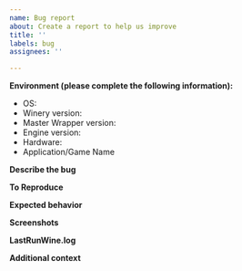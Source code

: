```yaml
---
name: Bug report
about: Create a report to help us improve
title: ''
labels: bug
assignees: ''

---
```


<!--
Before posting your issue, please check the Wiki for informations:
    https://github.com/Gcenx/WineskinServer/wiki
-->

**Environment (please complete the following information):**
 - OS: <!-- e.g. macOS version (10.13, 10.14, 10.15.4, 11.x etc) -->
 - Winery version:
 - Master Wrapper version:
 - Engine version:
 - Hardware: <!-- e.g. MacBook Pro 13 2016, Mac mini 2020 etc -->
 - Application/Game Name <!-- This field is required, no abbreviations -->

**Describe the bug**
<!--
A clear and concise description of what the bug is.
-->

**To Reproduce**
<!--
Describe the steps to reproduce the behavior:
e.g.
1. Go to '...'
2. Click on '....'
3. Scroll down to '....'
4. See error
-->

**Expected behavior**
<!-- A clear and concise description of what you expected to happen. -->

**Screenshots**
<!--
If applicable, add screenshots to help explain your problem.
-->

**LastRunWine.log**
<!--
Place contents inside a code block, 
``` 
LastRunWine.log contents here
```
-->

**Additional context**
<!--
Add any other context about the problem here.
-->
